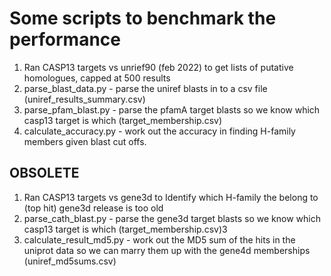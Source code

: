 # Some scripts to benchmark the performance

1. Ran CASP13 targets vs unrief90 (feb 2022) to get lists of putative
homologues, capped at 500 results
2. parse_blast_data.py - parse the uniref blasts in to a csv file (uniref_results_summary.csv)
3. parse_pfam_blast.py - parse the pfamA target blasts so we know which casp13 target is which (target_membership.csv)
4. calculate_accuracy.py - work out the accuracy in finding H-family members given blast
   cut offs.


## OBSOLETE
1. Ran CASP13 targets vs gene3d to Identify which H-family the belong to (top hit)
gene3d release is too old
2. parse_cath_blast.py - parse the gene3d target blasts so we know which casp13 target is which (target_membership.csv)3
3. calculate_result_md5.py - work out the MD5 sum of the hits in the uniprot data so we can marry them up with the gene4d memberships (uniref_md5sums.csv)
